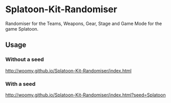 # Splatoon-Kit-Randomiser
Randomiser for the Teams, Weapons, Gear, Stage and Game Mode for the game Splatoon.

## Usage
### Without a seed
http://woomy.github.io/Splatoon-Kit-Randomiser/index.html
### With a seed
http://woomy.github.io/Splatoon-Kit-Randomiser/index.html?seed=Splatoon
